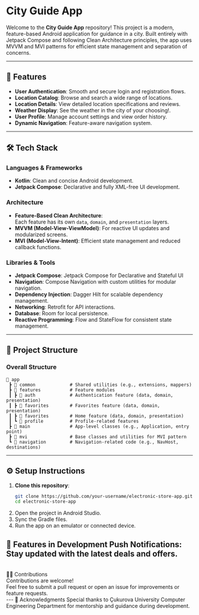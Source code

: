 # City Guide App

Welcome to the **City Guide App** repository! This project is a modern, feature-based Android application for guidance in a city. 
Built entirely with Jetpack Compose and following Clean Architecture principles, the app uses MVVM and MVI patterns for efficient state management and separation of concerns.

---

## 📱 Features

- **User Authentication**: Smooth and secure login and registration flows.
- **Location Catalog**: Browse and search a wide range of locations.
- **Location Details**: View detailed location specifications and reviews.
- **Weather Display**: See the weather in the city of your choosing!.
- **User Profile**: Manage account settings and view order history.
- **Dynamic Navigation**: Feature-aware navigation system.

---

## 🛠️ Tech Stack

### **Languages & Frameworks**
- **Kotlin**: Clean and concise Android development.
- **Jetpack Compose**: Declarative and fully XML-free UI development.

### **Architecture**
- **Feature-Based Clean Architecture**:  
  Each feature has its own `data`, `domain`, and `presentation` layers.
- **MVVM (Model-View-ViewModel)**: For reactive UI updates and modularized screens.
- **MVI (Model-View-Intent)**: Efficient state management and reduced callback functions.

### **Libraries & Tools**
- **Jetpack Compose**: Jetpack Compose for Declarative and Stateful UI
- **Navigation**: Compose Navigation with custom utilities for modular navigation.
- **Dependency Injection**: Dagger Hilt for scalable dependency management.
- **Networking**: Retrofit for API interactions.
- **Database**: Room for local persistence.
- **Reactive Programming**: Flow and StateFlow for consistent state management.

---

## 📂 Project Structure

### Overall Structure

```plaintext
📂 app
 ┣ 📂 common             # Shared utilities (e.g., extensions, mappers)
 ┣ 📂 features           # Feature modules
 ┃ ┣ 📂 auth             # Authentication feature (data, domain, presentation)
 ┃ ┣ 📂 favorites        # Favorites feature (data, domain, presentation)
 ┃ ┣ 📂 favorites        # Home feature (data, domain, presentation)
 ┃ ┗ 📂 profile          # Profile-related features
 ┣ 📂 main               # App-level classes (e.g., Application, entry point)
 ┣ 📂 mvi                # Base classes and utilities for MVI pattern
 ┗ 📂 navigation         # Navigation-related code (e.g., NavHost, destinations)
```
---
## ⚙️ Setup Instructions

1. **Clone this repository**:
   ```bash
   git clone https://github.com/your-username/electronic-store-app.git
   cd electronic-store-app
2. Open the project in Android Studio.
3. Sync the Gradle files.
4. Run the app on an emulator or connected device.

🚀 Features in Development
Push Notifications: Stay updated with the latest deals and offers.
<br>
---
<br>
👨‍💻 Contributions
<br>
Contributions are welcome! 
<br>
Feel free to submit a pull request or open an issue for improvements or feature requests.
<br>
---
🙌 Acknowledgments
Special thanks to Çukurova University Computer Engineering Department for mentorship and guidance during development.
